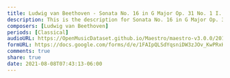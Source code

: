 ```yaml
---
title: Ludwig van Beethoven - Sonata No. 16 in G Major Op. 31 No. 1 I. and II. (1)
description: This is the description for Sonata No. 16 in G Major Op. 31 No. 1 I. and II. by Ludwig van Beethoven
composers: [Ludwig van Beethoven]
periods: [Classical]
audioURL: https://OpenMusicDataset.github.io/Maestro/maestro-v3.0.0/2015/MIDI-Unprocessed_R1_D1-1-8_mid--AUDIO-from_mp3_06_R1_2015_wav--2.midi
formURL: https://docs.google.com/forms/d/e/1FAIpQLSdYqsniDW3zJOv_KwPRxHA5MzSIjYZRsXcd2u3OZx13TkAJbQ/viewform
comments: true
share: true
date: 2021-08-08T07:43:13-06:00
---
```

